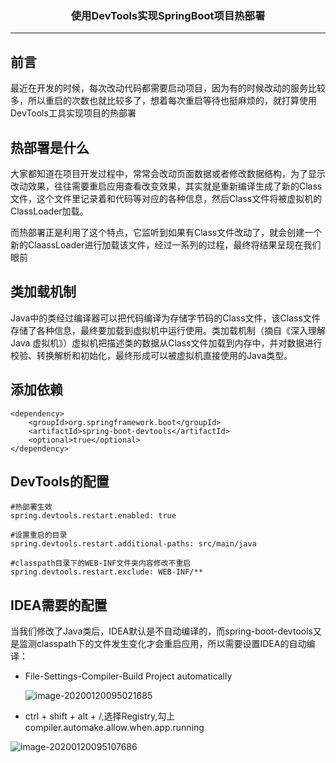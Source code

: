 ### <center>使用DevTools实现SpringBoot项目热部署
***
## 前言

最近在开发的时候，每次改动代码都需要启动项目，因为有的时候改动的服务比较多，所以重启的次数也就比较多了，想着每次重启等待也挺麻烦的，就打算使用DevTools工具实现项目的热部署

## 热部署是什么

大家都知道在项目开发过程中，常常会改动页面数据或者修改数据结构，为了显示改动效果，往往需要重启应用查看改变效果，其实就是重新编译生成了新的Class文件，这个文件里记录着和代码等对应的各种信息，然后Class文件将被虚拟机的ClassLoader加载。

而热部署正是利用了这个特点，它监听到如果有Class文件改动了，就会创建一个新的ClaassLoader进行加载该文件，经过一系列的过程，最终将结果呈现在我们眼前

## 类加载机制

Java中的类经过编译器可以把代码编译为存储字节码的Class文件，该Class文件存储了各种信息，最终要加载到虚拟机中运行使用。类加载机制（摘自《深入理解 Java 虚拟机》）虚拟机把描述类的数据从Class文件加载到内存中，并对数据进行校验、转换解析和初始化，最终形成可以被虚拟机直接使用的Java类型。

## 添加依赖

```
<dependency>
	<groupId>org.springframework.boot</groupId>
	<artifactId>spring-boot-devtools</artifactId>
	<optional>true</optional>
</dependency>
```

## DevTools的配置

```
#热部署生效
spring.devtools.restart.enabled: true

#设置重启的目录
spring.devtools.restart.additional-paths: src/main/java

#classpath目录下的WEB-INF文件夹内容修改不重启
spring.devtools.restart.exclude: WEB-INF/**
```

## IDEA需要的配置

当我们修改了Java类后，IDEA默认是不自动编译的，而spring-boot-devtools又是监测classpath下的文件发生变化才会重启应用，所以需要设置IDEA的自动编译：

- File-Settings-Compiler-Build Project automatically

  ![image-20200120095021685](https://cdn.losey.top/blog/image-20200120095021685.png)

- ctrl + shift + alt + /,选择Registry,勾上 compiler.automake.allow.when.app.running

![image-20200120095107686](https://cdn.losey.top/blog/image-20200120095107686.png)

